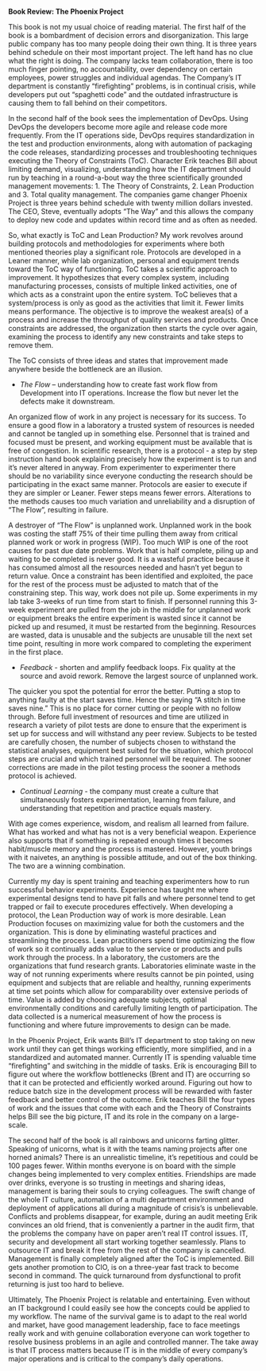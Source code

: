 
**Book Review: The Phoenix Project**

This book is not my usual choice of reading material. The first half of the book is a bombardment of decision errors and disorganization. This large public company has too many people doing their own thing. It is three years behind schedule on their most important project. The left hand has no clue what the right is doing. The company lacks team collaboration, there is too much finger pointing, no accountability, over dependency on certain employees, power struggles and individual agendas. The Company’s IT department is constantly “firefighting” problems, is in continual crisis, while developers put out “spaghetti code” and the outdated infrastructure is causing them to fall behind on their competitors. 

In the second half of the book sees the implementation of DevOps. Using DevOps the developers become more agile and release code more frequently. From the IT operations side, DevOps requires standardization in the test and production environments, along with automation of packaging the code releases, standardizing processes and troubleshooting techniques executing the Theory of Constraints (ToC). Character Erik teaches Bill about limiting demand, visualizing, understanding how the IT department should run by teaching in a round-a-bout way the three scientifically grounded management movements: 1. The Theory of Constraints, 2. Lean Production and 3. Total quality management. The companies game changer Phoenix Project is three years behind schedule with twenty million dollars invested. The CEO, Steve, eventually adopts “The Way” and this allows the company to deploy new code and updates within record time and as often as needed.

So, what exactly is ToC and Lean Production? My work revolves around building protocols and methodologies for experiments where both mentioned theories play a significant role. Protocols are developed in a Leaner manner, while lab organization, personal and equipment trends toward the ToC way of functioning.
ToC takes a scientific approach to improvement. It hypothesizes that every complex system, including manufacturing processes, consists of multiple linked activities, one of which acts as a constraint upon the entire system. ToC believes that a system/process is only as good as the activities that limit it. Fewer limits means performance. The objective is to improve the weakest area(s) of a process and increase the throughput of quality services and products. Once constraints are addressed, the organization then starts the cycle over again, examining the process to identify any new constraints and take steps to remove them. 

The ToC consists of three ideas and states that improvement made anywhere beside the bottleneck are an illusion.
- _The Flow_ – understanding how to create fast work flow from Development into IT operations. Increase the flow but never let the defects make it downstream.

An organized flow of work in any project is necessary for its success. To ensure a good flow in a laboratory a trusted system of resources is needed and cannot be tangled up in something else. Personnel that is trained and focused must be present, and working equipment must be available that is free of congestion. In scientific research, there is a protocol - a step by step instruction hand book explaining precisely how the experiment is to run and it’s never altered in anyway. From experimenter to experimenter there should be no variability since everyone conducting the research should be participating in the exact same manner. Protocols are easier to execute if they are simpler or Leaner. Fewer steps means fewer errors. Alterations to the methods causes too much variation and unreliability and a disruption of “The Flow”, resulting in failure. 

A destroyer of “The Flow” is unplanned work. Unplanned work in the book was costing the staff 75% of their time pulling them away from critical planned work or work in progress (WIP). Too much WIP is one of the root causes for past due date problems. Work that is half complete, piling up and waiting to be completed is never good. It is a wasteful practice because it has consumed almost all the resources needed and hasn’t yet begun to return value. 
Once a constraint has been identified and exploited, the pace for the rest of the process must be adjusted to match that of the constraining step. This way, work does not pile up. Some experiments in my lab take 3-weeks of run time from start to finish. If personnel running this 3-week experiment are pulled from the job in the middle for unplanned work or equipment breaks the entire experiment is wasted since it cannot be picked up and resumed, it must be restarted from the beginning. Resources are wasted, data is unusable and the subjects are unusable till the next set time point, resulting in more work compared to completing the experiment in the first place.

- _Feedback_ - shorten and amplify feedback loops. Fix quality at the source and avoid rework. Remove the largest source of unplanned work.


The quicker you spot the potential for error the better. Putting a stop to anything faulty at the start saves time. Hence the saying “A stitch in time saves nine.” This is no place for corner cutting or people with no follow through. Before full investment of resources and time are utilized in research a variety of pilot tests are done to ensure that the experiment is set up for success and will withstand any peer review. Subjects to be tested are carefully chosen, the number of subjects chosen to withstand the statistical analyses, equipment best suited for the situation, which protocol steps are crucial and which trained personnel will be required. The sooner corrections are made in the pilot testing process the sooner a methods protocol is achieved. 

- _Continual Learning_ - the company must create a culture that simultaneously fosters experimentation, learning from failure, and understanding that repetition and practice equals mastery.


With age comes experience, wisdom, and realism all learned from failure. What has worked and what has not is a very beneficial weapon. Experience also supports that if something is repeated enough times it becomes habit/muscle memory and the process is mastered. However, youth brings with it naivetes, an anything is possible attitude, and out of the box thinking. The two are a winning combination. 

Currently my day is spent training and teaching experimenters how to run successful behavior experiments. Experience has taught me where experimental designs tend to have pit falls and where personnel tend to get trapped or fail to execute procedures effectively. When developing a protocol, the Lean Production way of work is more desirable. Lean Production focuses on maximizing value for both the customers and the organization. This is done by eliminating wasteful practices and streamlining the process. Lean practitioners spend time optimizing the flow of work so it continually adds value to the service or products and pulls work through the process. In a laboratory, the customers are the organizations that fund research grants. Laboratories eliminate waste in the way of not running experiments where results cannot be pin pointed, using equipment and subjects that are reliable and healthy, running experiments at time set points which allow for comparability over extensive periods of time. Value is added by choosing adequate subjects, optimal environmentally conditions and carefully limiting length of participation. The data collected is a numerical measurement of how the process is functioning and where future improvements to design can be made.

In the Phoenix Project, Erik wants Bill’s IT department to stop taking on new work until they can get things working efficiently, more simplified, and in a standardized and automated manner. Currently IT is spending valuable time “firefighting” and switching in the middle of tasks. Erik is encouraging Bill to figure out where the workflow bottlenecks (Brent and IT) are occurring so that it can be protected and efficiently worked around. Figuring out how to reduce batch size in the development process will be rewarded with faster feedback and better control of the outcome. Erik teaches Bill the four types of work and the issues that come with each and the Theory of Constraints helps Bill see the big picture, IT and its role in the company on a large-scale.

The second half of the book is all rainbows and unicorns farting glitter. Speaking of unicorns, what is it with the teams naming projects after one horned animals? There is an unrealistic timeline, it’s repetitious and could be 100 pages fewer. Within months everyone is on board with the simple changes being implemented to very complex entities. Friendships are made over drinks, everyone is so trusting in meetings and sharing ideas, management is baring their souls to crying colleagues. The swift change of the whole IT culture, automation of a multi department environment and deployment of applications all during a magnitude of crisis’s is unbelievable. Conflicts and problems disappear, for example, during an audit meeting Erik convinces an old friend, that is conveniently a partner in the audit firm, that the problems the company have on paper aren’t real IT control issues. IT, security and development all start working together seamlessly. Plans to outsource IT and break it free from the rest of the company is cancelled. Management is finally completely aligned after the ToC is implemented. Bill gets another promotion to CIO, is on a three-year fast track to become second in command. The quick turnaround from dysfunctional to profit returning is just too hard to believe. 

Ultimately, The Phoenix Project is relatable and entertaining. Even without an IT background I could easily see how the concepts could be applied to my workflow. The name of the survival game is to adapt to the real world and market, have good management leadership, face to face meetings really work and with genuine collaboration everyone can work together to resolve business problems in an agile and controlled manner. The take away is that IT process matters because IT is in the middle of every company’s major operations and is critical to the company’s daily operations. 

